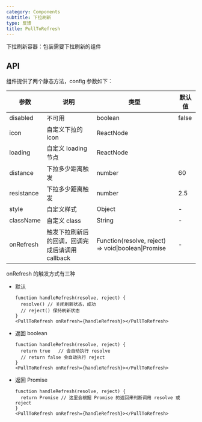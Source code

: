 ```yaml
---
category: Components
subtitle: 下拉刷新
type: 反馈
title: PullToRefresh
---
```


下拉刷新容器：包装需要下拉刷新的组件

## API

组件提供了两个静态方法，config 参数如下：

| 参数 | 说明 | 类型 | 默认值 |
| --- | --- | --- | --- |
| disabled | 不可用 | boolean | false |
| icon | 自定义下拉的 icon | ReactNode |  |
| loading | 自定义 loading 节点 | ReactNode |  |
| distance | 下拉多少距离触发 | number | 60 |
| resistance | 下拉多少距离触发 | number | 2.5 |
| style | 自定义样式 | Object | - |
| className | 自定义 class | String | - |
| onRefresh | 触发下拉刷新后的回调，回调完成后请调用 callback | Function(resolve, reject) => void\|boolean\|Promise | - |

onRefresh 的触发方式有三种

- 默认
  ```
  function handleRefresh(resolve, reject) {
    resolve() // 关闭刷新状态，成功
    // reject() 保持刷新状态
  }
  <PullToRefresh onRefresh={handleRefresh}></PullToRefresh>
  ```
- 返回 boolean
  ```
  function handleRefresh(resolve, reject) {
    return true   // 会自动执行 resolve
    // return false 会自动执行 reject
  }
  <PullToRefresh onRefresh={handleRefresh}></PullToRefresh>
  ```
- 返回 Promise
  ```
  function handleRefresh(resolve, reject) {
    return Promise // 这里会根据 Promise 的返回来判断调用 resolve 或 reject
  }
  <PullToRefresh onRefresh={handleRefresh}></PullToRefresh>
  ```
